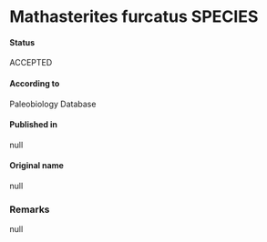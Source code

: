 Mathasterites furcatus SPECIES
=======

#### Status
ACCEPTED

#### According to
Paleobiology Database

#### Published in
null

#### Original name
null

### Remarks
null